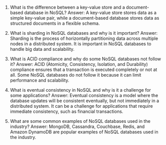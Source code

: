 1) What is the difference between a key-value store and a document-based database in NoSQL?
Answer: A key-value store stores data as a simple key-value pair, while a document-based database stores data as structured documents in a flexible schema.

2) What is sharding in NoSQL databases and why is it important?
Answer: Sharding is the process of horizontally partitioning data across multiple nodes in a distributed system. It is important in NoSQL databases to handle big data and scalability.

3) What is ACID compliance and why do some NoSQL databases not follow it?
Answer: ACID (Atomicity, Consistency, Isolation, and Durability) compliance ensures that a transaction is executed completely or not at all. Some NoSQL databases do not follow it because it can limit performance and scalability.

4) What is eventual consistency in NoSQL and why is it a challenge for some applications?
Answer: Eventual consistency is a model where the database updates will be consistent eventually, but not immediately in a distributed system. It can be a challenge for applications that require immediate consistency, such as financial transactions.

5) What are some common examples of NoSQL databases used in the industry?
Answer: MongoDB, Cassandra, Couchbase, Redis, and Amazon DynamoDB are popular examples of NoSQL databases used in the industry.